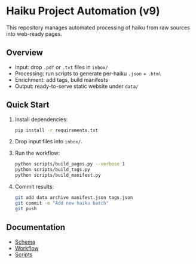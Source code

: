 # Haiku Project Automation (v9)

This repository manages automated processing of haiku from raw sources into web-ready pages.

## Overview

- Input: drop `.pdf` or `.txt` files in `inbox/`  
- Processing: run scripts to generate per-haiku `.json` + `.html`  
- Enrichment: add tags, build manifests  
- Output: ready-to-serve static website under `data/`

## Quick Start

1. Install dependencies:  
   ```bash
   pip install -r requirements.txt
   ```

2. Drop input files into `inbox/`.

3. Run the workflow:  
   ```bash
   python scripts/build_pages.py --verbose 1
   python scripts/build_tags.py
   python scripts/build_manifest.py
   ```

4. Commit results:  
   ```bash
   git add data archive manifest.json tags.json
   git commit -m "Add new haiku batch"
   git push
   ```

## Documentation

- [Schema](docs/SCHEMA.md)  
- [Workflow](docs/WORKFLOW.md)  
- [Scripts](docs/SCRIPTS.md)
